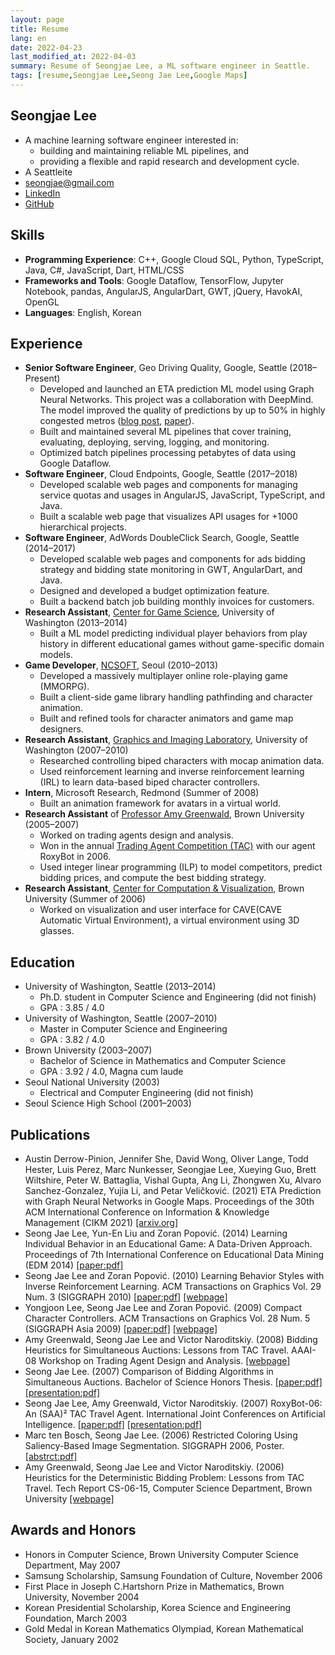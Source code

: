 ```yaml
---
layout: page
title: Resume
lang: en
date: 2022-04-23
last_modified_at: 2022-04-03
summary: Resume of Seongjae Lee, a ML software engineer in Seattle.
tags: [resume,Seongjae Lee,Seong Jae Lee,Google Maps]
---
```


## Seongjae Lee

- A machine learning software engineer interested in:
  - building and maintaining reliable ML pipelines, and
  - providing a flexible and rapid research and development cycle.
- A Seattleite
- seongjae@gmail.com
- [LinkedIn](https://www.linkedin.com/in/seongjae-lee-23028359/)
- [GitHub](https://github.com/seongjaelee)

## Skills
- **Programming Experience**: C++, Google Cloud SQL, Python, TypeScript, Java, C#, JavaScript, Dart, HTML/CSS
- **Frameworks and Tools**: Google Dataflow, TensorFlow, Jupyter Notebook, pandas, AngularJS, AngularDart, GWT, jQuery, HavokAI, OpenGL
- **Languages**: English, Korean

## Experience
- **Senior Software Engineer**, Geo Driving Quality, Google, Seattle (2018–Present)
  - Developed and launched an ETA prediction ML model using Graph Neural Networks. This project was a collaboration with DeepMind. The model improved the quality of predictions by up to 50% in highly congested metros ([blog post][2], [paper][1]).
  - Built and maintained several ML pipelines that cover training, evaluating, deploying, serving, logging, and monitoring.
  - Optimized batch pipelines processing petabytes of data using Google Dataflow.
- **Software Engineer**, Cloud Endpoints, Google, Seattle (2017–2018)
  - Developed scalable web pages and components for managing service quotas and usages in AngularJS, JavaScript, TypeScript, and Java.
  - Built a scalable web page that visualizes API usages for +1000 hierarchical projects.
- **Software Engineer**, AdWords DoubleClick Search, Google, Seattle (2014–2017)
  - Developed scalable web pages and components for ads bidding strategy and bidding state monitoring in GWT, AngularDart, and Java.
  - Designed and developed a budget optimization feature.
  - Built a backend batch job building monthly invoices for customers.
- **Research Assistant**, [Center for Game Science](https://centerforgamescience.org/), University of Washington (2013–2014)
  - Built a ML model predicting individual player behaviors from play history in different educational games without game-specific domain models.
- **Game Developer**, [NCSOFT](https://kr.ncsoft.com/en/index.do), Seoul (2010–2013)
  - Developed a massively multiplayer online role-playing game (MMORPG).
  - Built a client-side game library handling pathfinding and character animation.
  - Built and refined tools for character animators and game map designers.
- **Research Assistant**, [Graphics and Imaging Laboratory](https://grail.cs.washington.edu/), University of Washington (2007–2010)
  - Researched controlling biped characters with mocap animation data.
  - Used reinforcement learning and inverse reinforcement learning (IRL) to learn data-based biped character controllers.
- **Intern**, Microsoft Research, Redmond (Summer of 2008)
  - Built an animation framework for avatars in a virtual world.
- **Research Assistant** of [Professor Amy Greenwald](http://cs.brown.edu/people/faculty/amy/), Brown University (2005–2007)
  - Worked on trading agents design and analysis.
  - Won in the annual [Trading Agent Competition (TAC)](https://strategicreasoning.org/trading-agent-competition/) with our agent RoxyBot in 2006.
  - Used integer linear programming (ILP) to model competitors, predict bidding prices, and compute the best bidding strategy.
- **Research Assistant**, [Center for Computation & Visualization](https://ccv.brown.edu/), Brown University (Summer of 2006)
  - Worked on visualization and user interface for CAVE(CAVE Automatic Virtual Environment), a virtual environment using 3D glasses.

[1]: https://arxiv.org/abs/2108.11482
[2]: https://deepmind.com/blog/article/traffic-prediction-with-advanced-graph-neural-networks

## Education
- University of Washington, Seattle (2013–2014)
  - Ph.D. student in Computer Science and Engineering (did not finish)
  - GPA : 3.85 / 4.0
- University of Washington, Seattle (2007–2010)
  - Master in Computer Science and Engineering
  - GPA : 3.82 / 4.0
- Brown University (2003–2007)
  - Bachelor of Science in Mathematics and Computer Science
  - GPA : 3.92 / 4.0, Magna cum laude
- Seoul National University (2003)
  - Electrical and Computer Engineering (did not finish)
- Seoul Science High School (2001–2003)

## Publications
- Austin Derrow-Pinion, Jennifer She, David Wong, Oliver Lange, Todd Hester, Luis Perez, Marc Nunkesser, Seongjae Lee, Xueying Guo, Brett Wiltshire, Peter W. Battaglia, Vishal Gupta, Ang Li, Zhongwen Xu, Alvaro Sanchez-Gonzalez, Yujia Li, and Petar Veličković. (2021)
  ETA Prediction with Graph Neural Networks in Google Maps.
  Proceedings of the 30th ACM International Conference on Information & Knowledge Management (CIKM 2021)
  [[arxiv.org]](https://arxiv.org/abs/2108.11482)
- Seong Jae Lee, Yun-En Liu and Zoran Popović. (2014)
  Learning Individual Behavior in an Educational Game: A Data-Driven Approach.
  Proceedings of 7th International Conference on Educational Data Mining (EDM 2014)
  [[paper:pdf]][p-edm]
- Seong Jae Lee and Zoran Popović. (2010)
  Learning Behavior Styles with Inverse Reinforcement Learning.
  ACM Transactions on Graphics Vol. 29 Num. 3 (SIGGRAPH 2010)
  [[paper:pdf]][p-irl-pdf] [[webpage]](http://grail.cs.washington.edu/projects/learning-behavior-styles/)
- Yongjoon Lee, Seong Jae Lee and Zoran Popović. (2009)
  Compact Character Controllers. ACM Transactions on Graphics Vol. 28 Num. 5 (SIGGRAPH Asia 2009)
  [[paper:pdf]][p-ccc-pdf] [[webpage]](http://grail.cs.washington.edu/projects/trans-graph/s2009/)
- Amy Greenwald, Seong Jae Lee and Victor Naroditskiy. (2008)
  Bidding Heuristics for Simultaneous Auctions: Lessons from TAC Travel.
  AAAI-08 Workshop on Trading Agent Design and Analysis.
  [[webpage]](https://www.aaai.org/Library/Workshops/2008/ws08-12-001.php)
- Seong Jae Lee. (2007)
  Comparison of Bidding Algorithms in Simultaneous Auctions.
  Bachelor of Science Honors Thesis.
  [[paper:pdf]][p-thesis-pdf] [[presentation:pdf]][p-thesis-ppt]
- Seong Jae Lee, Amy Greenwald, Victor Naroditskiy. (2007)
  RoxyBot-06: An (SAA)² TAC Travel Agent.
  International Joint Conferences on Artificial Intelligence.
  [[paper:pdf]][p-ijcai-pdf] [[presentation:pdf]][p-ijcai-ppt]
- Marc ten Bosch, Seong Jae Lee. (2006)
  Restricted Coloring Using Saliency-Based Image Segmentation.
  SIGGRAPH 2006, Poster.
  [[abstrct:pdf]][p-siggraph-pdf]
- Amy Greenwald, Seong Jae Lee and Victor Naroditskiy. (2006)
  Heuristics for the Deterministic Bidding Problem: Lessons from TAC Travel. Tech Report CS-06-15, Computer Science Department, Brown University [[webpage]](https://cs.brown.edu/research/pubs/techreports/reports/CS-06-15.html)

[p-edm]: /assets/resume/learning%20individual%20behavior.pdf
[p-irl-pdf]: http://grail.cs.washington.edu/projects/learning-behavior-styles/learning%20behavior%20styles.pdf
[p-ccc-pdf]: http://grail.cs.washington.edu/projects/trans-graph/s2009/compact-character-controllers.pdf
[p-thesis-pdf]: /assets/resume/07.thesis.pdf
[p-thesis-ppt]: /assets/resume/07.thesis.presentation.pdf
[p-ijcai-pdf]: /assets/resume/07.ijcai.roxybot.pdf
[p-ijcai-ppt]: /assets/resume/07.ijcai.roxybot.presentation.pdf
[p-siggraph-pdf]: /assets/resume/06.siggraph.segmentation.abstract.pdf
[p-siggraph-poster]: /assets/resume/06.siggraph.segmentation.poster.pdf

## Awards and Honors
- Honors in Computer Science, Brown University Computer Science Department, May 2007
- Samsung Scholarship, Samsung Foundation of Culture, November 2006
- First Place in Joseph C.Hartshorn Prize in Mathematics, Brown University, November 2004
- Korean Presidential Scholarship, Korea Science and Engineering Foundation, March 2003
- Gold Medal in Korean Mathematics Olympiad, Korean Mathematical Society, January 2002
